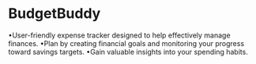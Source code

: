 # BudgetBuddy
 •User-friendly expense tracker designed to help effectively manage finances. •Plan by creating financial goals and monitoring your progress toward savings targets. •Gain valuable insights into your spending habits.
